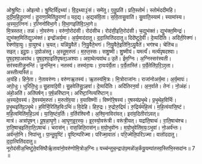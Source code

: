 

  
ओश्रु॒ष्टिः। ओइत्यो। श्रु॒ष्टिर्वि॑द॒थ्या॑। वि॒द॒थ्या३॒॑सं। समे॑तु। ए॒तु॒प्रति॑। प्रति॒स्तोमं॑। स्तोमं॑ददीमहि। द॒दी॒म॒हि॒तु॒राणां॑। तु॒राणा॒मिति॑तु॒राणां॑॥ यद॒द्य। अ॒द्यस॑वि॒ता। स॒वि॒तासु॒वाति॑। सु॒वाति॒स्याम॑। स्यामा॑स्य। अ॒स्य॒र॒त्निनः॑। र॒त्निनो॑विभा॒गे। वि॒भा॒गइति॑वि॒ऽभा॒गे॥  
मि॒त्रस्तत्। तन्नः॑। नो॒वरु॑णः। वरु॑णो॒रोद॑सी। रोद॑सीच। रोद॑सी॒इति॒रोद॑सी। च॒द्युभ॑क्तं। द्युभ॑क्त॒मिन्द्रः॑। द्युभ॑क्त॒मिति॑द्युऽभ॑क्तं। इन्द्रो॑अर्य॒मा। अ॒र्य॒माद॑दातु। द॒दा॒त्विति॑ददातु॥ दिदे॑ष्टुदे॒वी। दे॒व्यदि॑तिः। अदि॑ती॒रेक्णः॑। रेक्णो॑वा॒युः। वा॒युश्च॑। च॒यत्। यन्नि॑यु॒वैते॑। नि॒यु॒वैते॒भगः॑। नि॒यु॒वैते॒इति॑नि॒ऽयु॒वैते॑। भग॑श्च। चेति॑च॥  
सइत्। इदु॒ग्रः। उ॒ग्रोअ॑स्तु। अ॒स्तु॒म॒रुतः॑। म॒रु॒त॒स्सः। सशु॒ष्मी। शु॒ष्मीयं। यमर्त्यं॑। मर्त्य॑पृषदश्वाः। पृ॒ष॒द॒श्वा॒अवा॑थ। पृ॒ष॒द॒श्वा॒इति॑पृषत्ऽअश्वाः। अवा॒थेत्यवा॑थ॥ उ॒तें। ईम॒ग्निः। अ॒ग्निस्सर॑स्वती। सर॑स्वतीजु॒नन्ति॑। जु॒नन्ति॒न। नतस्य॑। तस्य॑रा॒यः। रा॒यःप॑र्ये॒ता। प॒र्ये॒तास्ति॑। प॒र्ये॒तेति॑प॒रि॒ऽए॒ता। अस्तीत्यस्ति॑॥  
अ॒यंहि। हिने॒ता। ने॒तावरु॑णः। वरु॑णऋ॒तस्य॑। ऋ॒तस्य॑मि॒त्रः। मि॒त्रोराजा॑नः। राजा॑नोअर्य॒मा। अ॒र्य॒मापः॑। अपो॒धुः। धुरिति॒धुः॥ सु॒हावा॑दे॒वी। सु॒हवेति॑सु॒ऽहवा॑। दे॒व्यदि॑तिः। अदि॑तिरन॒र्वा। अ॒न॒र्वाते। तेनः॑। नो॒अंहः॑। अंहो॒अति॑। अति॑पर्षन्। प॒र्ष॒न्नरि॑ष्टान्। अरि॑ष्टा॒नित्यरि॑ष्टान्॥  
अ॒स्यदे॒वस्य॑। दे॒वस्य॑म॒रुतः॑। म॒रुतो॑व॒या। व॒याविष्णॊः॑। विष्णो॑रे॒षस्य॑। ए॒षस्य॑प्रभृ॒थे। प्र॒भृ॒थेह॒विर्भिः॑। प्र॒भृ॒थइति॑प्र॒ऽभृ॒थे। ह॒विर्भि॒रिति॑ह॒विःऽभिः॑॥ वि॒देहि। हिरु॒द्रः। रु॒द्रोरु॒द्रियं॑। रु॒द्रियं॑महि॒त्वं। म॒हि॒त्वंया॑सि॒ष्टं। म॒हि॒त्वमिति॑म॒हि॒ऽत्वं। या॒सि॒ष्टंव॒र्तिः। व॒र्तिर॑श्विनौ। अ॒श्वि॒नाविरा॑वत्। इरा॑व॒दितीरा॑ऽवत्॥  
मात्र॑। अत्रा॑पूषन्। पू॒ष॒न्ना॒घृ॒णे॒। आ॒घृ॒ण॒इ॒र॒स्यः॒। इ॒र॒स्यो॒वरू॑त्री। वरू॑त्री॒यत्। यद्रा॑ति॒षाचः॑। रा॒ति॒षाच॑श्च। रा॒ति॒षाच॒इति॑रा॒ति॒ऽषाचः॑। चरास॑न्। रास॒न्निति॒रास॑न्॥ म॒यो॒भुवो॑नः। म॒यो॒भुवेति॑म॒यः॒ऽभुवा॑। नो॒अर्व॑न्तः। अर्व॑न्तो॒नि। निपा॑न्तु। पा॒न्तु॒वृ॒ष्टिं। वृ॒ष्टिम्परि॑ज्मा। परि॑ज्मा॒वातः॑। परि॒ज्मेति॒परि॑ऽज्मा। वातो॑ददातु। द॒दा॒त्विति॑ददातु॥  
नूरोद॑सीअ॒भिष्टु॑ते॒वसि॑ष्ठैर्ऋ॒तावा॑नो॒वरु॑णोमि॒त्रोअ॒ग्निः॥ यच्च॑न्तुच॒न्द्राउ॑प॒मन्नो॑अ॒र्कंयू॒यम्पा॑तस्व॒स्तिभि॒स्सदा॑नः॥ 7 ॥  
